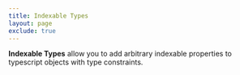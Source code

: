 ```yaml
---
title: Indexable Types
layout: page
exclude: true
---
```


**Indexable Types** allow you to add arbitrary indexable properties to typescript objects with type constraints.
<!--stackedit_data:
eyJoaXN0b3J5IjpbLTM2NTUzNTg1OF19
-->